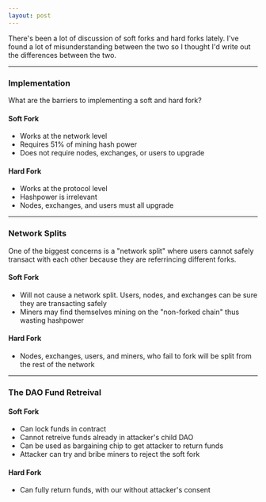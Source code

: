 ```yaml
---
layout: post
---
```


There's been a lot of discussion of soft forks and hard forks lately. I've found a lot of misunderstanding between the two so I thought I'd write out the differences between the two.

------------------------

### Implementation

What are the barriers to implementing a soft and hard fork?

#### Soft Fork

* Works at the network level
* Requires 51% of mining hash power
* Does not require nodes, exchanges, or users to upgrade

#### Hard Fork

* Works at the protocol level 
* Hashpower is irrelevant
* Nodes, exchanges, and users must all upgrade

------------------------

### Network Splits

One of the biggest concerns is a "network split" where users cannot safely transact with each other because they are referrincing different forks.

#### Soft Fork

* Will not cause a network split. Users, nodes, and exchanges can be sure they are transacting safely
* Miners may find themselves mining on the "non-forked chain" thus wasting hashpower

#### Hard Fork

* Nodes, exchanges, users, and miners, who fail to fork will be split from the rest of the network

------------------------

### The DAO Fund Retreival

#### Soft Fork

* Can lock funds in contract
* Cannot retreive funds already in attacker's child DAO
* Can be used as bargaining chip to get attacker to return funds
* Attacker can try and bribe miners to reject the soft fork

#### Hard Fork

* Can fully return funds, with our without attacker's consent
